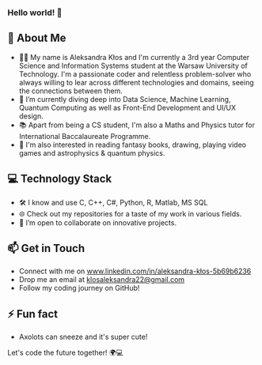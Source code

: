 ### Hello world! 👋  
## 🚀 About Me
- 👨‍💻 My name is Aleksandra Kłos and I'm currently a 3rd year Computer Science and Information Systems student at the Warsaw University of Technology. I'm a passionate coder and relentless problem-solver who always willing to lear across different technologies and domains, seeing the connections between them.
- 🧠 I’m currently diving deep into Data Science, Machine Learning, Quantum Computing as well as Front-End Development and UI/UX design.
- 📚 Apart from being a CS student, I'm also a Maths and Physics tutor for International Baccalaureate Programme.
- 🌟 I'm also interested in reading fantasy books, drawing, playing video games and astrophysics & quantum physics.

## 💻 Technology Stack
- 🛠️ I know and use C, C++, C#, Python, R, Matlab, MS SQL 
- 🌐 Check out my repositories for a taste of my work in various fields.
- 🤝 I’m open to collaborate on innovative projects.

## 📫 Get in Touch
- Connect with me on www.linkedin.com/in/aleksandra-kłos-5b69b6236
- Drop me an email at klosaleksandra22@gmail.com
- Follow my coding journey on GitHub!

## ⚡ Fun fact
- Axolots can sneeze and it's super cute!



Let's code the future together! 🌍💻
